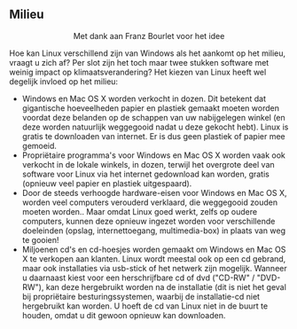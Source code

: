 



<h2>Milieu</h2>

<p align="center">Met dank aan Franz Bourlet voor het idee

Hoe kan Linux verschillend zijn van Windows als het aankomt op het milieu, vraagt u zich af? Per slot zijn het toch maar twee stukken software met weinig impact op klimaatsverandering? Het kiezen van Linux heeft wel degelijk invloed op het milieu:

<ul>

<li>Windows en Mac OS X worden verkocht in dozen. Dit betekent dat
gigantische hoeveelheden papier en plastiek gemaakt moeten worden
voordat deze belanden op de schappen van uw nabijgelegen winkel (en
deze worden natuurlijk weggegooid nadat u deze gekocht hebt). Linux
is gratis te downloaden van internet. Er is dus geen plastiek of
papier mee gemoeid.</li>

<li>Propriëtaire programma's voor Windows en Mac OS X worden vaak ook
verkocht in de lokale winkels, in dozen, terwijl het overgrote deel
van software voor Linux via het internet gedownload kan worden, gratis
(opnieuw veel papier en plastiek uitgespaard).</li>

<li>Door de steeds verhoogde hardware-eisen voor Windows en Mac OS X,
worden veel computers verouderd verklaard, die weggegooid zouden
moeten worden.. Maar omdat Linux goed werkt, zelfs op oudere computers,
kunnen deze opnieuw ingezet worden voor verschillende doeleinden (opslag,
internettoegang, multimedia-box) in plaats van weg te gooien!</li>

<li>Miljoenen cd's en cd-hoesjes worden gemaakt om Windows en Mac OS X
te verkopen aan klanten. Linux wordt meestal ook op een cd gebrand,
maar ook installaties via usb-stick of het netwerk zijn mogelijk.
Wanneer u daarnaast kiest voor een herschrijfbare cd of dvd ("CD-RW" /
 "DVD-RW"), kan deze hergebruikt worden na de installatie (dit is niet
het geval bij propriëtaire besturingssystemen, waarbij de installatie-cd
niet hergebruikt kan worden. U hoeft de cd van Linux niet in de buurt
te houden, omdat u dit gewoon opnieuw kan downloaden.</li>

</ul>




